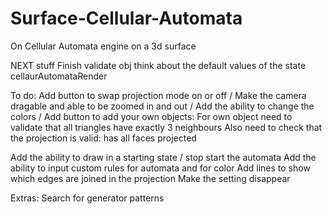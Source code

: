 # Surface-Cellular-Automata
On Cellular Automata engine on a 3d surface


NEXT stuff
Finish validate obj
think about the default values of the state cellaurAutomataRender

To do:
Add button to swap projection mode on or off /
Make the camera dragable and able to be zoomed in and out /
Add the ability to change the colors /
Add button to add your own objects:
    For own object need to validate that all triangles have exactly 3 neighbours
    Also need to check that the projection is valid: has all faces projected

Add the ability to draw in a starting state / stop start the automata
Add the ability to input custom rules for automata and for color
Add lines to show which edges are joined in the projection
Make the setting disappear

Extras:
Search for generator patterns